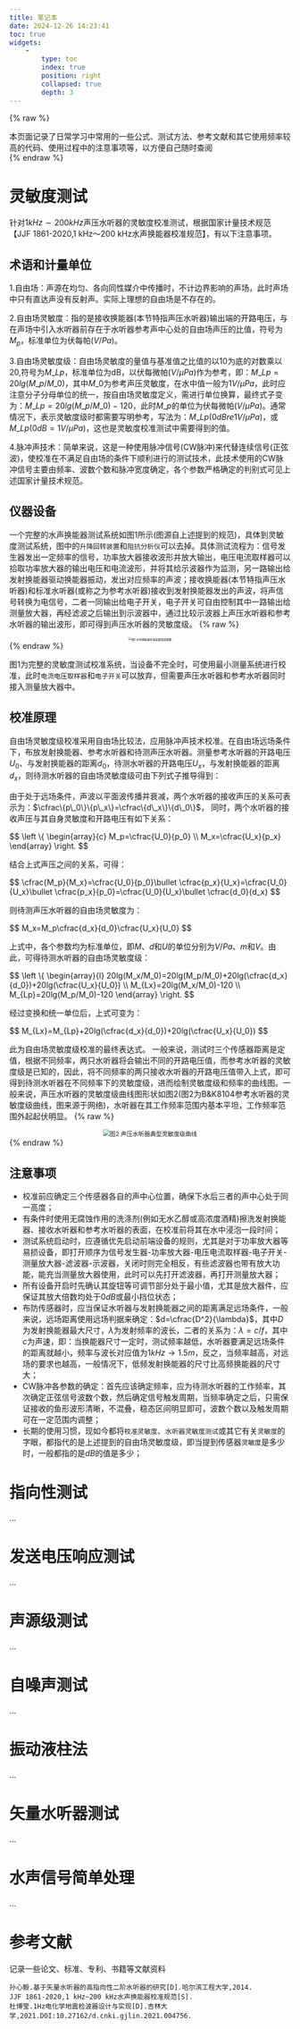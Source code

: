 ```yaml
---
title: 笔记本
date: 2024-12-26 14:23:41
toc: true
widgets:
    -
        type: toc
        index: true
        position: right
        collapsed: true
        depth: 3
---
```

{% raw %}
<article class="message is-info"><div class="message-body">
本页面记录了日常学习中常用的一些公式、测试方法、参考文献和其它使用频率较高的代码、使用过程中的注意事项等，以方便自己随时查阅
</div></article>
{% endraw %}

# 灵敏度测试
针对$1kHz\sim200kHz$声压水听器的灵敏度校准测试，根据国家计量技术规范【JJF 1861-2020,1 kHz～200 kHz水声换能器校准规范】，有以下注意事项。
## 术语和计量单位
1.自由场：声源在均匀、各向同性媒介中传播时，不计边界影响的声场，此时声场中只有直达声没有反射声。实际上理想的自由场是不存在的。

2.自由场灵敏度：指的是接收换能器(本节特指声压水听器)输出端的开路电压，与在声场中引入水听器前存在于水听器参考声中心处的自由场声压的比值，符号为$M_p$，标准单位为伏每帕($V/Pa$)。

3.自由场灵敏度级：自由场灵敏度的量值与基准值之比值的以10为底的对数乘以20,符号为$M\_{Lp}$，标准单位为dB，以伏每微帕($V/\mu Pa$)作为参考，即：$M\_{Lp}=20lg(M\_p/M\_0)$，其中$M\_0$为参考声压灵敏度，在水中值一般为$1V/\mu Pa$，此时应注意分子分母单位的统一，按自由场灵敏度定义，需进行单位换算，最终式子变为：$M\_{Lp}=20lg(M\_p/M\_0)-120$，此时$M\_p$的单位为伏每微帕($V/\mu Pa$)。通常情况下，表示灵敏度级时都需要写明参考，写法为：$M\_{Lp}(0dB re 1V/\mu Pa)$，或$M\_{Lp}(0dB=1V/\mu Pa)$，这也是灵敏度校准测试中需要得到的值。

4.脉冲声技术：简单来说，这是一种使用脉冲信号(CW脉冲)来代替连续信号(正弦波)，使校准在不满足自由场的条件下顺利进行的测试技术，此技术使用的CW脉冲信号主要由频率、波数个数和脉冲宽度确定，各个参数严格确定的判别式可见上述国家计量技术规范。
## 仪器设备
一个完整的水声换能器测试系统如图1所示(图源自上述提到的规范)，具体到灵敏度测试系统，图中的`升降回转装置`和`阻抗分析仪`可以去掉。具体测试流程为：信号发生器发出一定频率的信号，功率放大器接收波形并放大输出，电压电流取样器可以拾取功率放大器的输出电压和电流波形，并将其给示波器作为监测，另一路输出给发射换能器驱动换能器振动，发出对应频率的声波；接收换能器(本节特指声压水听器)和标准水听器(或称之为参考水听器)接收到发射换能器发出的声波，将声信号转换为电信号，二者一同输出给电子开关，电子开关可自由控制其中一路输出给测量放大器，再经滤波之后输出到示波器中，通过比较示波器上声压水听器和参考水听器的输出波形，即可得到声压水听器的灵敏度级。
{% raw %}
<div style="text-align: center;">
  <img src="./picture/图1.png" alt="图1 水声换能器校准装置组成框图" style="zoom:35%;" />
</div>
{% endraw %}

图1为完整的灵敏度测试校准系统，当设备不完全时，可使用最小测量系统进行校准，此时`电流电压取样器`和`电子开关`可以放弃，但需要声压水听器和参考水听器同时接入测量放大器中。
## 校准原理
自由场灵敏度级校准采用自由场比较法，应用脉冲声技术校准。在自由场远场条件下，布放发射换能器、参考水听器和待测声压水听器。测量参考水听器的开路电压$U_0$、与发射换能器的距离$d_0$，待测水听器的开路电压$U_x$，与发射换能器的距离$d_x$，则待测水听器的自由场灵敏度级可由下列式子推导得到：

由于处于远场条件，声波以平面波传播并衰减，两个水听器的接收声压的关系可表示为：$\cfrac\{p\_0\}\{p\_x\}=\cfrac\{d\_x\}\{d\_0\}$，
同时，两个水听器的接收声压与其自身灵敏度和开路电压有如下关系：
<div>
$$
\left \{ 
\begin{array}{c}
M_p=\cfrac{U_0}{p_0} \\ 
M_x=\cfrac{U_x}{p_x} 
\end{array}
\right.
$$
</div>

结合上式声压之间的关系，可得：
<div>
$$
\cfrac{M_p}{M_x}=\cfrac{U_0}{p_0}\bullet \cfrac{p_x}{U_x}=\cfrac{U_0}{U_x}\bullet \cfrac{p_x}{p_0}=\cfrac{U_0}{U_x}\bullet \cfrac{d_0}{d_x}
$$
</div>

则待测声压水听器的自由场灵敏度为：
<div>
$$
M_x=M_p\cfrac{d_x}{d_0}\cfrac{U_x}{U_0}
$$
</div>

上式中，各个参数均为标准单位，即$M$、$d$和$U$的单位分别为$V/Pa$、$m$和$V$。由此，可得待测水听器的自由场灵敏度级：
<div>
$$
\left \{
\begin{array}{l}
20lg(M_x/M_0)=20lg(M_p/M_0)+20lg(\cfrac{d_x}{d_0})+20lg(\cfrac{U_x}{U_0}) \\
M_{Lx}=20lg(M_x/M_0)-120 \\
M_{Lp}=20lg(M_p/M_0)-120
\end{array}
\right.
$$
</div>

经过变换和统一单位后，上式可变为：
<div>
$$
M_{Lx}=M_{Lp}+20lg(\cfrac{d_x}{d_0})+20lg(\cfrac{U_x}{U_0})
$$
</div>

此为自由场灵敏度级校准的最终表达式。
一般来说，测试时三个传感器距离是定值，根据不同频率，两只水听器将会输出不同的开路电压值，而参考水听器的灵敏度级是已知的，因此，将不同频率的两只接收水听器的开路电压值带入上式，即可得到待测水听器在不同频率下的灵敏度级，进而绘制灵敏度级和频率的曲线图。一般来说，声压水听器的灵敏度级曲线图形状如图2(图2为B&K8104参考水听器的灵敏度级曲线，图来源于网络)，水听器在其工作频率范围内基本平坦，工作频率范围外起起伏明显。
{% raw %}
<div style="text-align: center;">
  <img src="./picture/图2.png" alt="图2 声压水听器典型灵敏度级曲线" style="zoom:75%;" />
</div>
{% endraw %}

## 注意事项
* 校准前应确定三个传感器各自的声中心位置，确保下水后三者的声中心处于同一高度；
* 有条件时使用无腐蚀作用的洗涤剂(例如无水乙醇或高浓度酒精)擦洗发射换能器、接收水听器和参考水听器的表面，在校准前将其在水中浸泡一段时间；
* 测试系统启动时，应遵循优先启动前端设备的规则，尤其是对于功率放大器等易损设备，即打开顺序为信号发生器-功率放大器-电压电流取样器-电子开关-测量放大器-滤波器-示波器，关闭时则完全相反，有些滤波器也带有放大功能，能充当测量放大器使用，此时可以先打开滤波器，再打开测量放大器；
* 所有设备开启时先确认其旋钮等可调节部分处于最小值，尤其是放大器件，应保证其放大倍数均处于$0dB$或最小挡位状态；
* 布防传感器时，应当保证水听器与发射换能器之间的距离满足远场条件，一般来说，远场距离使用远场判据来确定：$d=\cfrac{D^2}{\lambda}$，其中$D$为发射换能器最大尺寸，$\lambda$为发射频率的波长，二者的关系为：$\lambda=c/f$，其中$c$为声速，即：当换能器尺寸一定时，测试频率越低，水听器要满足远场条件的距离就越小，频率与波长对应值为$1kHz\rightarrow1.5m$，反之，当频率越高，对远场的要求也越高，一般情况下，低频发射换能器的尺寸比高频换能器的尺寸大；
* CW脉冲各参数的确定：首先应该确定频率，应为待测水听器的工作频率，其次确定正弦信号波数个数，然后确定信号触发周期，当频率确定之后，只需保证接收的鱼形波形清晰，不混叠，稳态区间明显即可，波数个数以及触发周期可在一定范围内调整；
* 长期的使用习惯，现如今都将`校准灵敏度`、`水听器灵敏度测试`或其它有关`灵敏度`的字眼，都指代的是上述提到的自由场灵敏度级，即当提到传感器`灵敏度`是多少时，一般都指的是$dB$的值是多少；

# 指向性测试
...

# 发送电压响应测试
...

# 声源级测试
...

# 自噪声测试
...

# 振动液柱法
...

# 矢量水听器测试
...

# 水声信号简单处理
...

# 参考文献
记录一些论文、标准、专利、书籍等文献资料
```text 点击展开代码 >folded
孙心毅.基于矢量水听器的高指向性二阶水听器的研究[D].哈尔滨工程大学,2014.
JJF 1861-2020,1 kHz~200 kHz水声换能器校准规范[S].
杜博莹.1Hz电化学地震检波器设计与实现[D].吉林大学,2021.DOI:10.27162/d.cnki.gjlin.2021.004756.
```
